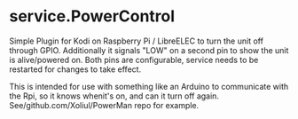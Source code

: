 # service.PowerControl

Simple Plugin for Kodi on Raspberry Pi / LibreELEC to turn the unit off through GPIO. Additionally it signals "LOW" on a second pin to show the unit is alive/powered on. Both pins are configurable, service needs to be restarted for changes to take effect.

This is intended for use with something like an Arduino to communicate with the Rpi, so it knows whenit's on, and can it turn off again. See/github.com/Xoliul/PowerMan repo for example.
